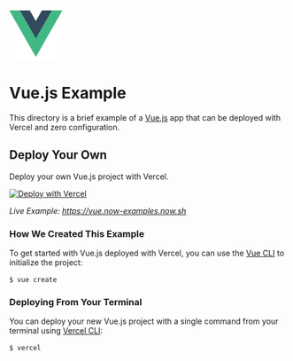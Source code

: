 ![Vue.js Logo](https://github.com/vercel/vercel/blob/main/packages/frameworks/logos/vue.svg)

# Vue.js Example

This directory is a brief example of a [Vue.js](https://vuejs.org/) app that can be deployed with Vercel and zero configuration.

## Deploy Your Own

Deploy your own Vue.js project with Vercel.

[![Deploy with Vercel](https://vercel.com/button)](https://vercel.com/new/clone?repository-url=https://github.com/vercel/vercel/tree/main/examples/vue&template=vue)

_Live Example: https://vue.now-examples.now.sh_

### How We Created This Example

To get started with Vue.js deployed with Vercel, you can use the [Vue CLI](https://cli.vuejs.org/guide/creating-a-project.html#vue-create) to initialize the project:

```shell
$ vue create
```

### Deploying From Your Terminal

You can deploy your new Vue.js project with a single command from your terminal using [Vercel CLI](https://vercel.com/download):

```shell
$ vercel
```
